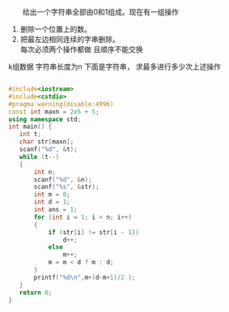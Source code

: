 &emsp;&emsp;给出一个字符串全部由0和1组成。现在有一组操作  
 1. 删除一个位置上的数。
 2. 把最左边相同连续的字串删除。  
 每次必须两个操作都做 且顺序不能交换
 
 k组数据 字符串长度为n 下面是字符串， 求最多进行多少次上述操作
 
 
 
 
 
 ```c++
 
 #include<iostream>
#include<cstdio>
#pragma warning(disable:4996)
const int maxn = 2e5 + 5;
using namespace std;
int main() {
	int t;
	char str[maxn];
	scanf("%d", &t);
	while (t--)
	{
		int n;
		scanf("%d", &n);
		scanf("%s", &str);
		int m = 0;
		int d = 1;
		int ans = 1;
		for (int i = 1; i < n; i++)
		{
			if (str[i] != str[i - 1])
				d++;
			else
				m++;
			m = m < d ? m : d;
		}
		printf("%d\n",m+(d-m+1)/2 );
	}
	return 0;
}
 ```